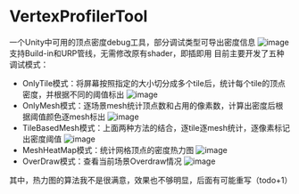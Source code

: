 # VertexProfilerTool
一个Unity中可用的顶点密度debug工具，部分调试类型可导出密度信息
![image](https://github.com/SaberZG/VertexProfilerTool/assets/74618371/eb9b06ca-6939-4586-bc19-f978bf285367)
支持Build-in和URP管线，无需修改原有shader，即插即用
目前主要开发了五种调试模式：

- OnlyTile模式：将屏幕按照指定的大小切分成多个tile后，统计每个tile的顶点密度，并根据不同的阈值标出
  ![image](https://github.com/SaberZG/VertexProfilerTool/assets/74618371/ceed1db3-d75f-4c69-b508-d87f6569ffb2)
- OnlyMesh模式：逐场景mesh统计顶点数和占用的像素数，计算出密度后根据阈值颜色逐mesh标出
  ![image](https://github.com/SaberZG/VertexProfilerTool/assets/74618371/ae8a25b2-8465-4bf0-bea4-688701f9eb06)
- TileBasedMesh模式：上面两种方法的结合，逐tile逐mesh统计，逐像素标记出密度阈值
  ![image](https://github.com/SaberZG/VertexProfilerTool/assets/74618371/4190f735-36ad-47ea-ab16-bae430da8242)
- MeshHeatMap模式：统计网格顶点的密度热力图
  ![image](https://github.com/SaberZG/VertexProfilerTool/assets/74618371/468e7f83-7e67-4015-9763-57355f47e7c2)
- OverDraw模式：查看当前场景Overdraw情况
  ![image](https://github.com/SaberZG/VertexProfilerTool/assets/74618371/d9019392-2953-4475-9123-82ead7cb6c0f)

其中，热力图的算法我不是很满意，效果也不够明显，后面有可能重写（todo+1）
